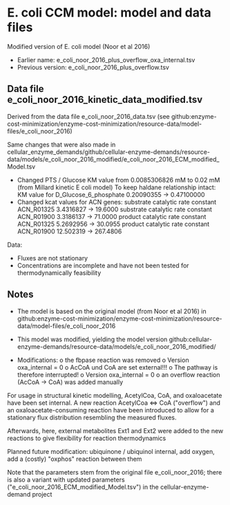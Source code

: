 E. coli CCM model: model and data files
=======================================

Modified version of E. coli model (Noor et al 2016)
* Earlier name: e_coli_noor_2016_plus_overflow_oxa_internal.tsv
* Previous version: e_coli_noor_2016_plus_overflow.tsv

Data file e_coli_noor_2016_kinetic_data_modified.tsv
----------------------------------------------------

Derived from the data file e_coli_noor_2016_data.tsv (see github:enzyme-cost-minimization/enzyme-cost-minimization/resource-data/model-files/e_coli_noor_2016)

Same changes that were also made in cellular_enzyme_demands/github/cellular-enzyme-demands/resource-data/models/e_coli_noor_2016_modified/e_coli_noor_2016_ECM_modified_Model.tsv

* Changed PTS / Glucose KM value from 0.0085306826 mM to 0.02 mM (from Millard kinetic E coli model)
  To keep haldane relationship intact: KM value for D_Glucose_6_phosphate 0.20090355 -> 0.47100000
* Changed kcat values for ACN genes:
  substrate catalytic rate constant      ACN_R01325 3.4316827 -> 19.6000
  substrate catalytic rate constant      ACN_R01900 3.3186137 -> 71.0000
  product catalytic rate constant        ACN_R01325 5.2692956 -> 30.0955
  product catalytic rate constant        ACN_R01900 12.502319 -> 267.4806

Data:

* Fluxes are not stationary
* Concentrations are incomplete and have not been tested for thermodynamically feasibility

Notes
-----

* The model is based on the original model (from Noor et al 2016) in
  github:enzyme-cost-minimization/enzyme-cost-minimization/resource-data/model-files/e_coli_noor_2016

* This model was modified, yielding the model version
  github:cellular-enzyme-demands/resource-data/models/e_coli_noor_2016_modified/

* Modifications: 
  o the fbpase reaction was removed
  o Version oxa_internal = 0
    o AcCoA und CoA are set external!!!
    o The pathway is therefore interrupted!
  o Version oxa_internal = 0
    o an overflow reaction (AcCoA -> CoA) was added manually

For usage in structural kinetic modelling, AcetylCoa, CoA, and oxaloacetate have been set internal. A new reaction AcetylCoa <=> CoA
("overflow") and an oxaloacetate-consuming reaction have been introduced to allow for a stationary flux distribution resembling the measured fluxes. 

Afterwards, here, external metabolites Ext1 and Ext2 were added to the new reactions to give flexibility for reaction thermodynamics

Planned future modification: ubiquinone / ubiquinol internal, add oxygen, add a (costly) "oxphos" reaction between them

Note that the parameters stem from the original file e_coli_noor_2016; there is also a variant with updated parameters ("e_coli_noor_2016_ECM_modified_Model.tsv") in the cellular-enzyme-demand project


